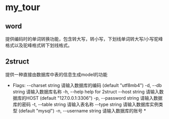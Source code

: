# my_tour

## word
提供编码时的单词转换功能，包含转大写，转小写，下划线单词转大写/小写驼峰格式以及驼峰格式转下划线格式。

## 2struct
提供一种直接由数据库中表的信息生成model的功能
* Flags:
      --charset string    请输入数据库的编码 (default "utf8mb4")
  -d, --db string         请输入数据库名称
  -h, --help              help for 2struct
      --host string       请输入数据库的HOST (default "127.0.0.1:3306")
  -p, --password string   请输入数据库的密码
  -t, --table string      请输入表名称
      --type string       请输入数据库实例类型 (default "mysql")
  -n, --username string   请输入数据库的账号 *
